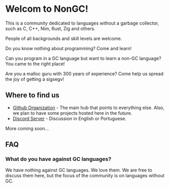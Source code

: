 # Welcom to NonGC!

This is a community dedicated to languages without a garbage collector, such as C, C++, Nim, Rust, Zig and others.

People of all backgrounds and skill levels are welcome.

Do you know nothing about programming? Come and learn!

Can you program in a GC language but want to learn a non-GC language? You came to the right place!

Are you a malloc guru with 300 years of experience? Come help us spread the joy of getting a sigsegv!

## Where to find us

* [Github Organization](https://github.com/NonGC) - The main hub that points to everything else. Also, we plan to have some projects hosted here in the future.
* [Discord Server](https://discord.gg/VSZQ7esFy5) - Discussion in English or Portuguese.

More coming soon...

## FAQ

### What do you have against GC languages?

We have nothing against GC languages. We love them. We are free to discuss them here, but the focus of the community is on languages without GC.
